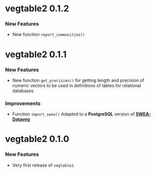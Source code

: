 vegtable2 0.1.2
===============

### New Features
* New function `report_communities()`

vegtable2 0.1.1
===============

### New Features

* New function `get_precision()` for getting length and precision of numeric vectors to be used in definitions of tables for relational databases

### Improvements

* Function `import_swea()` Adapted to a **PostgreSQL** version of [**SWEA-Dataveg**](http://www.givd.info/ID/AF-00-006)

vegtable2 0.1.0
===============

### New Features

* Very first release of `vegtable2`.
